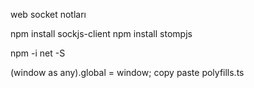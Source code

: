 web socket notları

npm install sockjs-client
npm install stompjs

npm -i net -S

(window as any).global = window; copy paste polyfills.ts


